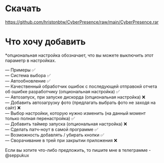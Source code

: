 # Скачать
https://github.com/hristonbtw/CyberPresence/raw/main/CyberPresence.rar

# Что хочу добавить

*опциональная настройка обозначает, что вы можете выключить этот параметр в настройках.

— Примеры ✅ <br>
— Система выбора ✅ <br>
— Автообновление ✅ <br>
— Качественный обработчик ошибок с последующей отправокй отчета об ошибке разработчику (опциональная настройка) ✅ <br>
— Автозапуск, при запуске дискорда (опциональная настройка) ❌ <br> 
— Добавить автозагрузку фото (предлагать выбрать фото не заходя на сайт) ❌ <br>
— Выбор настройки, которую нужно изменить (на данный момент только полная перенастройка) ✅ <br>
— Добавить таймер запуска (опциональная настройка) ❌ <br>
— Сделать патч-ноут в самой программе ✅ <br>
— Возможность добавлять / убирать кнопки ✅ <br>
— Сворачивание в трей при закрытии приложения ❌ <br>

Если вы хотите что-либо предложить, то пишите мне в телеграмме - @seppukux

